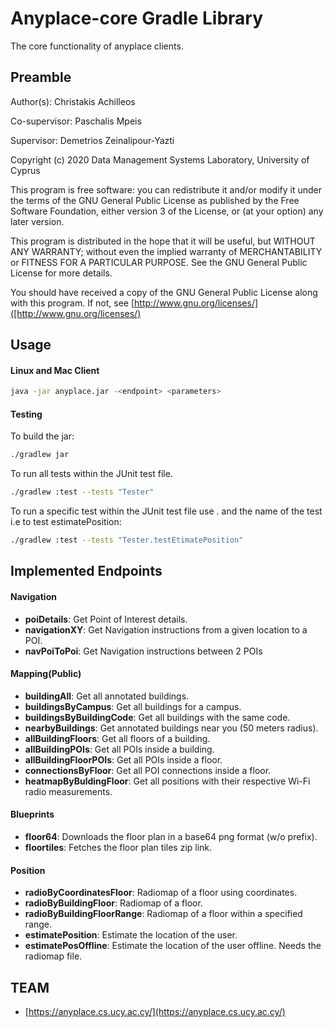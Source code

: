 Anyplace-core Gradle Library
================

The core functionality of anyplace clients.

Preamble
---

Author(s): Christakis Achilleos

Co-supervisor: Paschalis Mpeis

Supervisor: Demetrios Zeinalipour-Yazti

Copyright (c) 2020 Data Management Systems Laboratory, University of Cyprus

This program is free software: you can redistribute it and/or modify it under the terms of the GNU General Public
License as published by the Free Software Foundation, either version 3 of the License, or (at your option) any later
version.

This program is distributed in the hope that it will be useful, but WITHOUT ANY WARRANTY; without even the implied
warranty of MERCHANTABILITY or FITNESS FOR A PARTICULAR PURPOSE. See the GNU General Public License for more details.

You should have received a copy of the GNU General Public License along with this program.
If not, see [http://www.gnu.org/licenses/]([http://www.gnu.org/licenses/)

Usage
---
#### Linux and Mac Client
```bash
java -jar anyplace.jar -<endpoint> <parameters>
```

#### Testing
To build the jar:
```bash
./gradlew jar
```

To run all tests within the JUnit test file.
```bash
./gradlew :test --tests "Tester"
```

To run a specific test within the JUnit test file use . and the name of the test
i.e to test estimatePosition:
```bash
./gradlew :test --tests "Tester.testEtimatePosition"
```


Implemented Endpoints
---
#### Navigation
* __poiDetails__: Get Point of Interest details.
* __navigationXY__: Get Navigation instructions from a given location to a POI.
* __navPoiToPoi__: Get Navigation instructions between 2 POIs

#### Mapping(Public)
* __buildingAll__: Get all annotated buildings.
* __buildingsByCampus__: Get all buildings for a campus.
* __buildingsByBuildingCode__: Get all buildings with the same code.
* __nearbyBuildings__: Get annotated buildings near you (50 meters radius).
* __allBuildingFloors__: Get all floors of a building.
* __allBuildingPOIs__: Get all POIs inside a building.
* __allBuildingFloorPOIs__: Get all POIs inside a floor.
* __connectionsByFloor__: Get all POI connections inside a floor.
* __heatmapByBuldingFloor__: Get all positions with their respective Wi-Fi radio measurements.

#### Blueprints
* __floor64__: Downloads the floor plan in a base64 png format (w/o prefix).
* __floortiles__: Fetches the floor plan tiles zip link.

#### Position
* __radioByCoordinatesFloor__: Radiomap of a floor using coordinates.
* __radioByBuildingFloor__: Radiomap of a floor.
* __radioByBuildingFloorRange__: Radiomap of a floor within a specified range.
* __estimatePosition__: Estimate the location of the user.
* __estimatePosOffline__: Estimate the location of the user offline. Needs the radiomap file.


TEAM
---
* [https://anyplace.cs.ucy.ac.cy/](https://anyplace.cs.ucy.ac.cy/)
